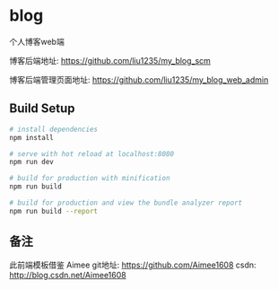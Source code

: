 # blog
   个人博客web端

   博客后端地址: <https://github.com/liu1235/my_blog_scm>

   博客后端管理页面地址: <https://github.com/liu1235/my_blog_web_admin>

## Build Setup

``` bash
# install dependencies
npm install

# serve with hot reload at localhost:8080
npm run dev

# build for production with minification
npm run build

# build for production and view the bundle analyzer report
npm run build --report
```

## 备注

 此前端模板借鉴 Aimee
 git地址: <https://github.com/Aimee1608>
 csdn: <http://blog.csdn.net/Aimee1608>

